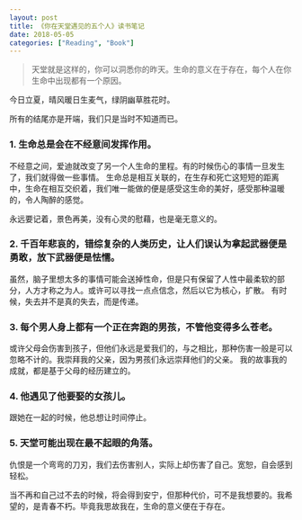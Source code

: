 ```yaml
---
layout: post
title: 《你在天堂遇见的五个人》读书笔记
date: 2018-05-05
categories: ["Reading", "Book"]
---
```


> 天堂就是这样的，你可以洞悉你的昨天。生命的意义在于存在，每个人在你生命中出现都有一个原因。

今日立夏，晴风暖日生麦气，绿阴幽草胜花时。

所有的结尾亦是开端，我们只是当时不知道而已。

### 1. 生命总是会在不经意间发挥作用。

不经意之间，爱迪就改变了另一个人生命的里程。有的时候伤心的事情一旦发生了，我们就得做一些事情。
生命总是相互关联的，在生存和死亡这短短的距离中，生命在相互交织着，我们唯一能做的便是感受这生命的美好，感受那种温暖的，令人陶醉的感觉。

永远要记着，景色再美，没有心灵的慰藉，也是毫无意义的。

### 2. 千百年悲哀的，错综复杂的人类历史，让人们误认为拿起武器便是勇敢，放下武器便是怯懦。

虽然，脑子里想太多的事情可能会送掉性命，但是只有保留了人性中最柔软的部分，人方才称之为人。或许可以寻找一点点信念，然后以它为核心，扩散。
有时候，失去并不是真的失去，而是传递。

### 3. 每个男人身上都有一个正在奔跑的男孩，不管他变得多么苍老。

或许父母会伤害到孩子，但他们永远是爱我们的，与之相比，那种伤害一般是可以忽略不计的。我崇拜我的父亲，因为男孩们永远崇拜他们的父亲。
我的故事我的成就，都是基于父母的经历建立的。

### 4. 他遇见了他要娶的女孩儿。

跟她在一起的时候，他总想让时间停止。

### 5. 天堂可能出现在最不起眼的角落。

仇恨是一个弯弯的刀刃，我们去伤害别人，实际上却伤害了自己。宽恕，自会感到轻松。

当不再和自己过不去的时候，将会得到安宁，但那种代价，可不是我想要的。我希望的，是青春不朽。毕竟我思故我在，生命的意义便在于存在。
